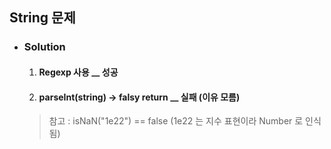 ## String 문제

- ### Solution
    1. #### Regexp 사용 __ 성공
    2. #### parseInt(string) -> falsy return __ 실패 (이유 모름)

    > 참고 : isNaN("1e22")  == false   (1e22 는 지수 표현이라 Number 로 인식됨)